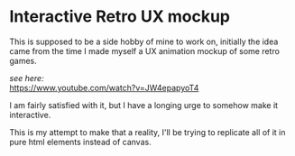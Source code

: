 # Interactive Retro UX mockup
This is supposed to be a side hobby of mine to work on, initially the idea came from the time I made myself a UX animation mockup of some retro games.

*see here:*  
https://www.youtube.com/watch?v=JW4epapyoT4

I am fairly satisfied with it, but I have a longing urge to somehow make it interactive.

This is my attempt to make that a reality, I'll be trying to replicate all of it in pure html elements instead of canvas.